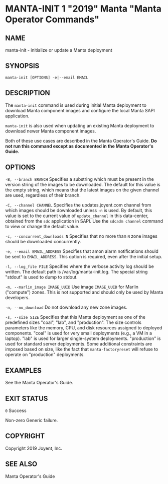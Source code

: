 # MANTA-INIT 1 "2019" Manta "Manta Operator Commands"

## NAME

manta-init - initialize or update a Manta deployment


## SYNOPSIS

`manta-init [OPTIONS] -e|--email EMAIL`


## DESCRIPTION

The `manta-init` command is used during initial Manta deployment to download
Manta component images and configure the local Manta SAPI application.

`manta-init` is also used when updating an existing Manta deployment to download
newer Manta component images.

Both of these use cases are described in the Manta Operator's Guide.  **Do not
run this command except as documented in the Manta Operator's Guide.**


## OPTIONS

`-B, --branch BRANCH`
  Specifies a substring which must be present in the version string of the
  images to be downloaded. The default for this value is the empty string,
  which means that the latest images on the given channel are used, regardless
  of their branch.

`-C, --channel CHANNEL`
  Specifies the updates.joyent.com channel from which images should be
  downloaded unless `-n` is used. By default, this value is set to the current
  value of `update_channel` in this data-center, obtained from the `sdc`
  application in SAPI. Use the `sdcadm channel` command to view or change
  the default value.

`-c, --concurrent_downloads N`
  Specifies that no more than `N` zone images should be downloaded
  concurrently.

`-e, --email EMAIL_ADDRESS`
  Specifies that amon alarm notifications should be sent to `EMAIL_ADDRESS`.
  This option is required, even after the initial setup.

`-l, --log_file FILE`
  Specifies where the verbose activity log should be written.  The default path
  is /var/log/manta-init.log.  The special string "stdout" is used to dump to
  stdout.

`-m, --marlin_image IMAGE_UUID`
  Use image `IMAGE_UUID` for Marlin ("compute") zones.  This is not supported
  and should only be used by Manta developers.

`-n, --no_download`
  Do not download any new zone images.

`-s, --size SIZE`
  Specifies that this Manta deployment as one of the predefined sizes "coal",
  "lab", and "production".  The size controls parameters like the memory, CPU,
  and disk resources assigned to deployed components.  "coal" is used for very
  small deployments (e.g., a VM in a laptop).  "lab" is used for larger
  single-system deployments.  "production" is used for standard server
  deployments.  Some additional constraints are imposed based on size, like the
  fact that `manta-factoryreset` will refuse to operate on "production"
  deployments.


## EXAMPLES

See the Manta Operator's Guide.


## EXIT STATUS

`0`
  Success

Non-zero
  Generic failure.


## COPYRIGHT

Copyright 2019 Joyent, Inc.

## SEE ALSO

Manta Operator's Guide
